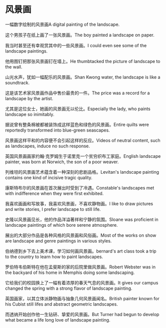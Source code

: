 # 风景画

<p><span class="chinese">一幅数字绘制的风景画</span><span class="english">A digital painting of the landscape.</span></p>

<p><span class="chinese">这个男孩子在纸上画了一张风景画。</span><span class="english">The boy painted a landscape on paper.</span></p>

<p><span class="chinese">我当时甚至还有幸观赏其中的一些风景画。</span><span class="english">I could even see some of the landscape paintings.</span></p>

<p><span class="chinese">他用图钉把那张风景画钉在墙上。</span><span class="english">He thumbtacked the picture of landscape to the wall.</span></p>

<p><span class="chinese">山光水声，犹如一幅配乐的风景画。</span><span class="english">Shan Kwong water, the landscape is like a soundtrack.</span></p>

<p><span class="chinese">这是该艺术家风景画作品中售价最贵的一件。</span><span class="english">The price was a record for a landscape by the artist.</span></p>

<p><span class="chinese">尤其是这位女士，她画的风景画无以伦比。</span><span class="english">Especially the lady, who paints landscape so inimitably.</span></p>

<p><span class="chinese">据说曾有整条棉被都被装饰成这样蓝色和绿色的风景画。</span><span class="english">Entire quilts were reportedly transformed into blue-green seascapes.</span></p>

<p><span class="chinese">风景画这样平和的内容便不会引起这样的反应。</span><span class="english">Videos of neutral content, such as landscapes, induce no such response.</span></p>

<p><span class="chinese">英国风景画画家约翰·克罗姆生于诺里克一个贫穷织布工家庭。</span><span class="english">English landscape painter, was born at Norwich, the son of a poor weaver.</span></p>

<p><span class="chinese">列维坦的风景画艺术蕴含着一种深刻的悲剧品格。</span><span class="english">Levitan's landscape painting contains one kind of incisive tragic quality.</span></p>

<p><span class="chinese">康斯特布尔的风景画在首次展出时受到了冷遇。</span><span class="english">Constable's landscapes met with indifference when they were first exhibited.</span></p>

<p><span class="chinese">我喜欢画画和写故事，我喜欢风景画，不喜欢静物画。</span><span class="english">I like to draw pictures and write stories, I prefer landscape to still life.</span></p>

<p><span class="chinese">史隆以风景画见长，他的作品洋溢著祥和宁静的氛围。</span><span class="english">Sloane was proficient in landscape paintings of which bore serene atmosphere.</span></p>

<p><span class="chinese">展出的大部分作品是各种风格的风景画和风俗画。</span><span class="english">Most of the works on show are landscape and genre paintings in various styles.</span></p>

<p><span class="chinese">伯纳德到乡下去上美术课，学习如何画风景画。</span><span class="english">bernard's art class took a trip to the country to learn how to paint landscapes.</span></p>

<p><span class="chinese">罗伯特韦伯斯特在他在孟斐斯的家的后院里做风景画。</span><span class="english">Robert Webster was in the backyard of his home in Memphis doing some landscaping.</span></p>

<p><span class="chinese">它给我们的校园换上了一幅有着浓厚的春天气息的风景画。</span><span class="english">It gives our campus changed the spring with a strong flavor of landscape painting.</span></p>

<p><span class="chinese">英国画家，以其立体派静物画与抽象几何风景画闻名。</span><span class="english">British painter known for his Cubist still lifes and abstract geometric landscapes.</span></p>

<p><span class="chinese">而透纳开始创作他一生钻研、挚爱的风景画。</span><span class="english">But Turner had begun to develop what became a life long love of landscape painting.</span></p>

